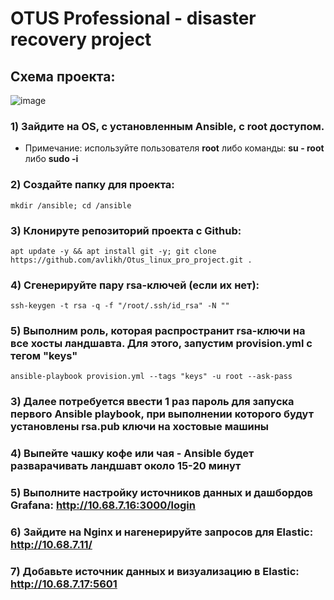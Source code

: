 # OTUS Professional - disaster recovery project

## Схема проекта:

![image](https://github.com/user-attachments/assets/0602e54a-213a-411d-bd90-72ede9353c69)


### 1) Зайдите на OS, с установленным Ansible, с root доступом.
   - Примечание: используйте пользователя **root** либо команды: **su - root** либо **sudo -i**
### 2) Создайте папку для проекта:
```
mkdir /ansible; cd /ansible
```
### 3) Клонируте репозиторий проекта с Github:
```
apt update -y && apt install git -y; git clone https://github.com/avlikh/Otus_linux_pro_project.git .
```
### 4) Сгенерируйте пару rsa-ключей (если их нет):

```
ssh-keygen -t rsa -q -f "/root/.ssh/id_rsa" -N ""
```
### 5) Выполним роль, которая распространит rsa-ключи на все хосты ландшавта. Для этого, запустим provision.yml с тегом "keys"

```
ansible-playbook provision.yml --tags "keys" -u root --ask-pass
```

### 3) Далее потребуется ввести 1 раз пароль для запуска первого Ansible playbook, при выполнении которого будут установлены rsa.pub ключи на хостовые машины
### 4) Выпейте чашку кофе или чая - Ansible будет разварачивать ландшавт около 15-20 минут
### 5) Выполните настройку источников данных и дашбордов Grafana: http://10.68.7.16:3000/login
### 6) Зайдите на Nginx и нагенерируйте запросов для Elastic: http://10.68.7.11/
### 7) Добавьте источник данных и визуализацию в Elastic: http://10.68.7.17:5601
